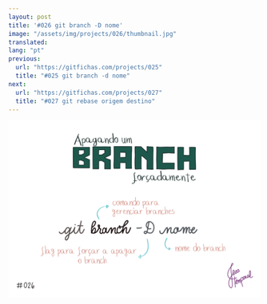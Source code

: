 ```yaml
---
layout: post
title: '#026 git branch -D nome'
image: "/assets/img/projects/026/thumbnail.jpg"
translated:
lang: "pt"
previous:
  url: "https://gitfichas.com/projects/025"
  title: "#025 git branch -d nome"
next:
  url: "https://gitfichas.com/projects/027"
  title: "#027 git rebase origem destino"
---
```


<img alt="Para apagar um branch localmente e no remote use git branch -D nome-do-branch" src="/assets/img/projects/026/full.jpg">